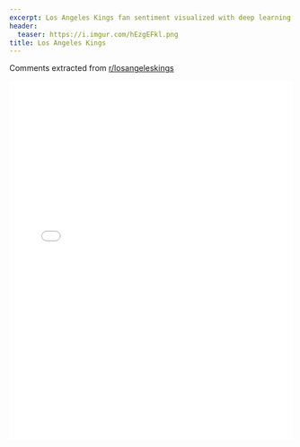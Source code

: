 ```yaml
---
excerpt: Los Angeles Kings fan sentiment visualized with deep learning.
header:
  teaser: https://i.imgur.com/hEzgEFkl.png
title: Los Angeles Kings
---
```


Comments extracted from [r/losangeleskings](https://reddit.com/r/losangeleskings)
<iframe id="igraph" scrolling="no" style="border:none;" seamless="seamless" src="/plots/NHL/LAK.html" height="640" width="100%"></iframe>
